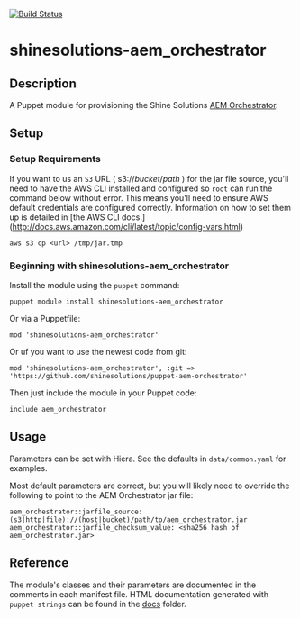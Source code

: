[![Build Status](https://img.shields.io/travis/shinesolutions/puppet-aem-orchestrator.svg)](http://travis-ci.org/shinesolutions/puppet-aem-orchestrator)

# shinesolutions-aem_orchestrator

## Description

A Puppet module for provisioning the Shine Solutions
[AEM Orchestrator](https://github.com/shinesolutions/aem-orchestrator).

## Setup

### Setup Requirements

If you want to us an `S3` URL ( s3://_bucket_/_path_ ) for the jar file source,
you'll need to have the AWS CLI installed and configured so `root` can run the
command below without error. This means you'll need to ensure AWS default
credentials are configured correctly. Information on how to set them up is
detailed in
[the AWS CLI docs.] (http://docs.aws.amazon.com/cli/latest/topic/config-vars.html)

    aws s3 cp <url> /tmp/jar.tmp


### Beginning with shinesolutions-aem_orchestrator

Install the module using the `puppet` command:

    puppet module install shinesolutions-aem_orchestrator

Or via a Puppetfile:

    mod 'shinesolutions-aem_orchestrator'

Or uf you want to use the newest code from git:

    mod 'shinesolutions-aem_orchestrator', :git => 'https://github.com/shinesolutions/puppet-aem-orchestrator'

Then just include the module in your Puppet code:

    include aem_orchestrator

## Usage

Parameters can be set with Hiera. See the defaults in `data/common.yaml` for
examples.

Most default parameters are correct, but you will likely need to override the
following to point to the AEM Orchestrator jar file:

    aem_orchestrator::jarfile_source: (s3|http|file)://(host|bucket)/path/to/aem_orchestrator.jar
    aem_orchestrator::jarfile_checksum_value: <sha256 hash of aem_orchestrator.jar>

## Reference

The module's classes and their parameters are documented in the comments in
each manifest file. HTML documentation generated with `puppet strings` can be
found in the [docs](docs/index.html) folder.

